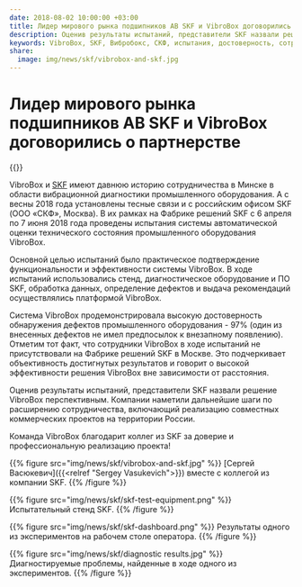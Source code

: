 ```yaml
---
date: 2018-08-02 10:00:00 +03:00
title: Лидер мирового рынка подшипников AB SKF и VibroBox договорились о партнерстве
description: Оценив результаты испытаний, представители SKF назвали решение VibroBox перспективным. Компании наметили дальнейшие шаги по расширению сотрудничества, включающий реализацию совместных коммерческих проектов на территории России.
keywords: VibroBox, SKF, Вибробокс, СКФ, испытания, достоверность, сотрудничество, результат, Минск, Москва, вибродиагностика, диагностика
share:
  image: img/news/skf/vibrobox-and-skf.jpg
---
```

# Лидер мирового рынка подшипников AB SKF и VibroBox договорились о партнерстве

{{<date>}}

VibroBox и [SKF](http://www.skf.com) имеют давнюю историю сотрудничества в Минске в области вибрационной диагностики промышленного оборудования. А с весны 2018 года установлены тесные связи и с российским офисом SKF (ООО «СКФ», Москва). В их рамках на Фабрике решений SKF с 6 апреля по 7 июня 2018 года проведены испытания системы автоматической оценки технического состояния промышленного оборудования VibroBox.

Основной целью испытаний было практическое подтверждение функциональности и эффективности системы VibroBox. В ходе испытаний использовались стенд, диагностическое оборудование и ПО SKF, обработка данных, определение дефектов и выдача рекомендаций осуществлялись платформой VibroBox.

Система VibroBox продемонстрировала высокую достоверность обнаружения дефектов промышленного оборудования - 97% (один из внесенных дефектов не имел предпосылок к внезапному появлению). Отметим тот факт, что сотрудники VibroBox в ходе испытаний  не присутствовали на Фабрике решений SKF в Москве. Это подчеркивает объективность достигнутых результатов и говорит о высокой эффективности решения VibroBox вне зависимости от расстояния.

Оценив результаты испытаний, представители SKF назвали решение VibroBox перспективным. Компании наметили дальнейшие шаги по расширению сотрудничества, включающий реализацию совместных коммерческих проектов на территории России.

Команда VibroBox благодарит коллег из SKF за доверие и профессиональную реализацию проекта!

{{% figure src="img/news/skf/vibrobox-and-skf.jpg" %}}
[Сергей Васюкевич]({{<relref "Sergey Vasukevich">}}) вместе с коллегой из компании SKF.
{{% /figure %}}

{{% figure src="img/news/skf/skf-test-equipment.png" %}}
Испытательный стенд SKF.
{{% /figure %}}

{{% figure src="img/news/skf/skf-dashboard.png" %}}
Результаты одного из экспериментов на рабочем столе оператора.
{{% /figure %}}

{{% figure src="img/news/skf/diagnostic results.jpg" %}}
Диагностируемые проблемы, найденные в ходе одного из экспериментов.
{{% /figure %}}
